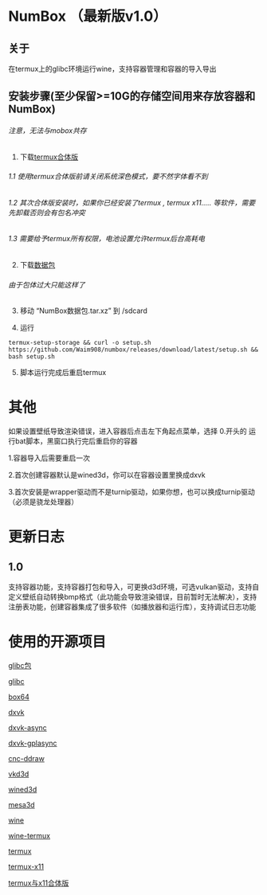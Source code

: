 # NumBox （最新版v1.0）

## 关于

在termux上的glibc环境运行wine，支持容器管理和容器的导入导出

## 安装步骤(至少保留>=10G的存储空间用来存放容器和NumBox)

###### 注意，无法与mobox共存

1. 下载[termux合体版](https://github.com/jiaxinchen-max/termux-app/releases/tag/1.0.5)
###### 1.1 使用termux合体版前请关闭系统深色模式，要不然字体看不到
###### 1.2 其次合体版安装时，如果你已经安装了termux , termux x11..... 等软件，需要先卸载否则会有包名冲突
###### 1.3 需要给予termux所有权限，电池设置允许termux后台高耗电
2. 下载[数据包](https://space.bilibili.com/483380143)
###### 由于包体过大只能这样了

3. 移动 “NumBox数据包.tar.xz” 到 /sdcard

4. 运行

``termux-setup-storage && curl -o setup.sh https://github.com/Waim908/numbox/releases/download/latest/setup.sh && bash setup.sh``

5. 脚本运行完成后重启termux

# 其他

如果设置壁纸导致渲染错误，进入容器后点击左下角起点菜单，选择 0.开头的 运行bat脚本，黑窗口执行完后重启你的容器

1.容器导入后需要重启一次

2.首次创建容器默认是wined3d，你可以在容器设置里换成dxvk

3.首次安装是wrapper驱动而不是turnip驱动，如果你想，也可以换成turnip驱动（必须是骁龙处理器）

# 更新日志

## 1.0

支持容器功能，支持容器打包和导入，可更换d3d环境，可选vulkan驱动，支持自定义壁纸自动转换bmp格式（此功能会导致渲染错误，目前暂时无法解决），支持注册表功能，创建容器集成了很多软件（如播放器和运行库），支持调试日志功能


# 使用的开源项目
[glibc包](https://github.com/mebabo1/menano)

[glibc](https://github.com/termux-pacman/glibc-packages)

[box64](https://github.com/ptitSeb/box64)

[dxvk](https://github.com/doitsujin/dxvk)

[dxvk-async](https://gitlab.com/Ph42oN/dxvk-gplasync)

[dxvk-gplasync](https://gitlab.com/Ph42oN/dxvk-gplasync)

[cnc-ddraw](https://github.com/FunkyFr3sh/cnc-ddraw)

[vkd3d](https://github.com/HansKristian-Work/vkd3d-proton)

[wined3d](https://fdossena.com/?p=wined3d/index.frag)

[mesa3d](https://www.mesa3d.org/)

[wine](https://www.winehq.org)

[wine-termux](https://github.com/Waim908/wine-termux)

[termux](https://github.com/termux/termux-app/)

[termux-x11](https://github.com/termux/termux-x11)

[termux与x11合体版](https://github.com/jiaxinchen-max/termux-app)
